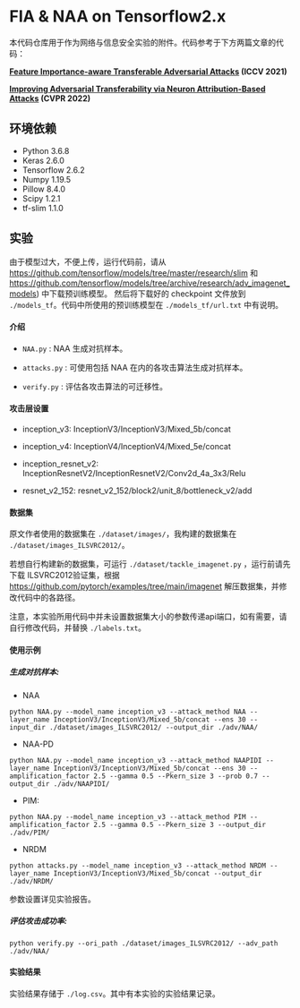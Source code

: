 # FIA & NAA on Tensorflow2.x

本代码仓库用于作为网络与信息安全实验的附件。代码参考于下方两篇文章的代码：

**[Feature Importance-aware Transferable Adversarial Attacks](https://arxiv.org/pdf/2107.14185.pdf) (ICCV 2021)**

**[Improving Adversarial Transferability via Neuron Attribution-Based Attacks](https://arxiv.org/pdf/2204.00008.pdf)  (CVPR 2022)**

## 环境依赖

- Python 3.6.8
- Keras 2.6.0
- Tensorflow 2.6.2
- Numpy 1.19.5
- Pillow 8.4.0
- Scipy 1.2.1
- tf-slim 1.1.0

## 实验

由于模型过大，不便上传，运行代码前，请从 https://github.com/tensorflow/models/tree/master/research/slim 和 https://github.com/tensorflow/models/tree/archive/research/adv_imagenet_models) 中下载预训练模型。 然后将下载好的 checkpoint 文件放到 `./models_tf`。代码中所使用的预训练模型在 `./models_tf/url.txt` 中有说明。

#### 介绍


- `NAA.py` : NAA 生成对抗样本。

- `attacks.py` : 可使用包括 NAA 在内的各攻击算法生成对抗样本。

- `verify.py` : 评估各攻击算法的可迁移性。

#### 攻击层设置

- inception_v3: InceptionV3/InceptionV3/Mixed_5b/concat

- inception_v4: InceptionV4/InceptionV4/Mixed_5e/concat

- inception_resnet_v2: InceptionResnetV2/InceptionResnetV2/Conv2d_4a_3x3/Relu

- resnet_v2_152: resnet_v2_152/block2/unit_8/bottleneck_v2/add
  

#### 数据集

原文作者使用的数据集在 `./dataset/images/`，我构建的数据集在 `./dataset/images_ILSVRC2012/`。

若想自行构建新的数据集，可运行 `./dataset/tackle_imagenet.py` ，运行前请先下载 ILSVRC2012验证集，根据 https://github.com/pytorch/examples/tree/main/imagenet 解压数据集，并修改代码中的各路径。

注意，本实验所用代码中并未设置数据集大小的参数传递api端口，如有需要，请自行修改代码，并替换 `./labels.txt`。

#### 使用示例

##### 生成对抗样本:

- NAA

```
python NAA.py --model_name inception_v3 --attack_method NAA --layer_name InceptionV3/InceptionV3/Mixed_5b/concat --ens 30 --input_dir ./dataset/images_ILSVRC2012/ --output_dir ./adv/NAA/
```

- NAA-PD

```
python NAA.py --model_name inception_v3 --attack_method NAAPIDI --layer_name InceptionV3/InceptionV3/Mixed_5b/concat --ens 30 --amplification_factor 2.5 --gamma 0.5 --Pkern_size 3 --prob 0.7 --output_dir ./adv/NAAPIDI/
```

- PIM:

```
python NAA.py --model_name inception_v3 --attack_method PIM --amplification_factor 2.5 --gamma 0.5 --Pkern_size 3 --output_dir ./adv/PIM/
```

- NRDM

```
python attacks.py --model_name inception_v3 --attack_method NRDM --layer_name InceptionV3/InceptionV3/Mixed_5b/concat --output_dir ./adv/NRDM/
```

参数设置详见实验报告。

##### 评估攻击成功率:

```
python verify.py --ori_path ./dataset/images_ILSVRC2012/ --adv_path ./adv/NAA/ 
```

#### 实验结果

实验结果存储于 `./log.csv`。其中有本实验的实验结果记录。
